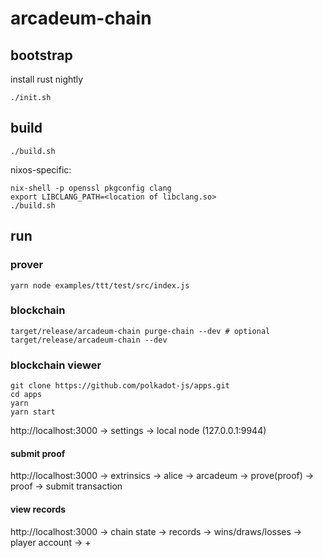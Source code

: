 # arcadeum-chain

## bootstrap

install rust nightly

```
./init.sh
```

## build

```
./build.sh
```

nixos-specific:

```
nix-shell -p openssl pkgconfig clang
export LIBCLANG_PATH=<location of libclang.so>
./build.sh
```

## run

### prover

```
yarn node examples/ttt/test/src/index.js
```

### blockchain

```
target/release/arcadeum-chain purge-chain --dev # optional
target/release/arcadeum-chain --dev
```

### blockchain viewer

```
git clone https://github.com/polkadot-js/apps.git
cd apps
yarn
yarn start
```

http://localhost:3000 → settings → local node (127.0.0.1:9944)

#### submit proof

http://localhost:3000 → extrinsics → alice → arcadeum → prove(proof) → proof → submit transaction

#### view records

http://localhost:3000 → chain state → records → wins/draws/losses → player account → +
